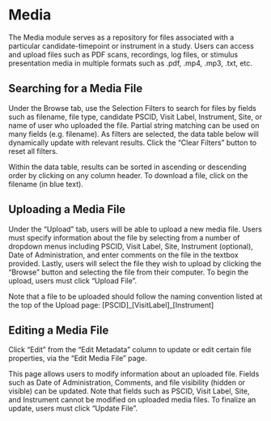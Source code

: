 # Media

The Media module serves as a repository for files associated with a particular 
candidate-timepoint or instrument in a study.  Users can access and upload files 
such as PDF scans, recordings, log files, or stimulus presentation media in multiple 
formats such as .pdf, .mp4, .mp3, .txt, etc. 

## Searching for a Media File

Under the Browse tab, use the Selection Filters to search for files by fields such 
as filename, file type, candidate PSCID, Visit Label, Instrument, Site, or 
name of user who uploaded the file.  Partial string matching can be used on many 
fields (e.g. filename).  As filters are selected, the data table below will
dynamically update with relevant results.  Click the “Clear Filters” button to reset 
all filters. 

Within the data table, results can be sorted in ascending or descending order by 
clicking on any column header. To download a file, click on the filename (in blue 
text). 

## Uploading a Media File

Under the “Upload” tab, users will be able to upload a new media file. 
Users must specify information about the file by selecting from a number of dropdown 
menus including PSCID, Visit Label, Site, Instrument (optional), Date of 
Administration, and enter comments on the file in the textbox provided. Lastly, 
users will select the file they wish to upload by clicking the “Browse” button and 
selecting the file from their computer. To begin the upload, users must click 
“Upload File”. 

Note that a file to be uploaded should follow the naming convention listed at the 
top of the Upload page: [PSCID]\_[VisitLabel]\_[Instrument]

## Editing a Media File

Click “Edit” from the “Edit Metadata” column to update or edit certain file 
properties, via the “Edit Media File” page. 

This page allows users to modify information about an uploaded file.  Fields such 
as Date of Administration, Comments, and file visibility (hidden or visible) can be 
updated.  Note that fields such as PSCID, Visit Label, Site, and Instrument cannot 
be modified on uploaded media files. To finalize an update, users must click “Update 
File”. 
